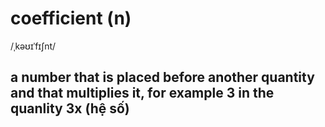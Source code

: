 # coefficient (n)

/ˌkəʊɪˈfɪʃnt/

## a number that is placed before another quantity and that multiplies it, for example 3 in the quanlity 3x (hệ số)
